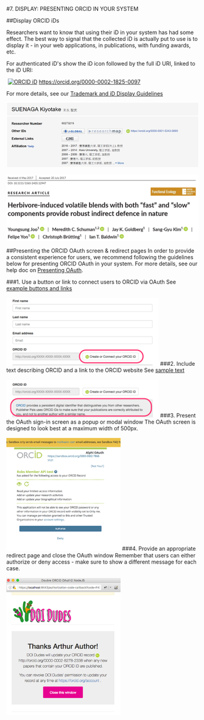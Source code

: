 #7. DISPLAY: PRESENTING ORCID IN YOUR SYSTEM

##Display ORCID iDs

Researchers want to know that using their iD in your system has had some effect. The best way to signal that the collected iD is actually put to use is to display it - in your web applications, in publications, with funding awards, etc.

For authenticated iD's show the iD icon followed by the full iD URI, linked to the iD URI:

<a href="https://orcid.org/0000-0002-1825-0097"><img alt="ORCID iD" class="icon" src="http://orcid.org/sites/default/files/images/orcid_16x16(1).gif" style="width:16px; height:16px; margin-right:4px; margin-left:4px">https://orcid.org/0000-0002-1825-0097</a>

For more details, see our [Trademark and iD Display Guidelines](https://orcid.org/trademark-and-id-display-guidelines)

<img src="../images/07_1_kaken_profile_system.png" width="600" alt="ORCID iD displayed on Kaken Profile System for SUENAGA Kiyotake" />
<br>
<br>
<img src="../images/07_1_Orcid_id_journal_functional_ecology.png" width="600" alt="ORCID iD displayed in Journal of Functional Ecology article" />

##Presenting the ORCID OAuth screen & redirect pages
In order to provide a consistent experience for users, we recommend following the guidelines below for presenting ORCID OAuth in your system. For more details, see our help doc on [Presenting OAuth](http://members.orcid.org/api/oauth/presenting-oauth).

###1. Use a button or link to connect users to ORCID via OAuth
See [example buttons and links](http://members.orcid.org/api/oauth/presenting-oauth#use-button)
<br>
<br>
<img src="../images/07-2_link-id-button.png" width="400" alt="Example manuscript submission form with 'Create or Connect your iD' button" />
###2. Include text describing ORCID and a link to the ORCID website
See [sample text](http://members.orcid.org/api/oauth/presenting-oauth#include-text)
<br>
<br>
<img src="../images/07-2_orcid-text.png" width="400" alt="Example manuscript submission form with info about ORCID" />
###3. Present the OAuth sign-in screen as a popup or modal window
The OAuth screen is designed to look best at a maximum width of 500px.
<br>
<br>
<img src="../images/07-2_oauth.png" width="300" alt="Example OAuth authorization screen" />
###4. Provide an appropriate redirect page and close the OAuth window
Remember that users can either authorize or deny access - make sure to show a different message for each case.
<br>
<br>
<img src="../images/07-2_redirect.png" width="300" alt="Example OAuth redirect screen" />
